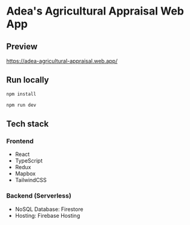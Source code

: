 # Adea's Agricultural Appraisal Web App

## Preview

https://adea-agricultural-appraisal.web.app/

## Run locally

```js
npm install
```

```js
npm run dev
```

## Tech stack

### Frontend

- React
- TypeScript
- Redux
- Mapbox
- TailwindCSS

### Backend (Serverless)

- NoSQL Database: Firestore
- Hosting: Firebase Hosting
